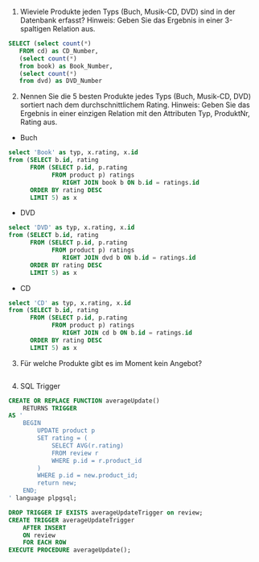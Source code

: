 1. Wieviele Produkte jeden Typs (Buch, Musik-CD, DVD) sind in der Datenbank erfasst? Hinweis: Geben Sie das Ergebnis in einer 3-spaltigen Relation aus.
```sql
SELECT (select count(*)
   FROM cd) as CD_Number,
   (select count(*)
   from book) as Book_Number,
   (select count(*)
   from dvd) as DVD_Number
```
2. Nennen Sie die 5 besten Produkte jedes Typs (Buch, Musik-CD, DVD) sortiert nach dem durchschnittlichem Rating. Hinweis: Geben Sie das Ergebnis in einer einzigen Relation mit den Attributen Typ, ProduktNr, Rating aus.
 * Buch
```sql
select 'Book' as typ, x.rating, x.id
from (SELECT b.id, rating
      FROM (SELECT p.id, p.rating
            FROM product p) ratings
               RIGHT JOIN book b ON b.id = ratings.id
      ORDER BY rating DESC
      LIMIT 5) as x
```
 * DVD
```sql
select 'DVD' as typ, x.rating, x.id
from (SELECT b.id, rating
      FROM (SELECT p.id, p.rating
            FROM product p) ratings
               RIGHT JOIN dvd b ON b.id = ratings.id
      ORDER BY rating DESC
      LIMIT 5) as x
```
 * CD
```sql
select 'CD' as typ, x.rating, x.id
from (SELECT b.id, rating
      FROM (SELECT p.id, p.rating
            FROM product p) ratings
               RIGHT JOIN cd b ON b.id = ratings.id
      ORDER BY rating DESC
      LIMIT 5) as x
```
3. Für welche Produkte gibt es im Moment kein Angebot?
````sql

````
4. SQL Trigger
```sql
CREATE OR REPLACE FUNCTION averageUpdate()
    RETURNS TRIGGER
AS '
    BEGIN
        UPDATE product p
        SET rating = (
            SELECT AVG(r.rating)
            FROM review r
            WHERE p.id = r.product_id
        )
        WHERE p.id = new.product_id;
        return new;
    END;
' language plpgsql;

DROP TRIGGER IF EXISTS averageUpdateTrigger on review;
CREATE TRIGGER averageUpdateTrigger
    AFTER INSERT
    ON review
    FOR EACH ROW
EXECUTE PROCEDURE averageUpdate();
```